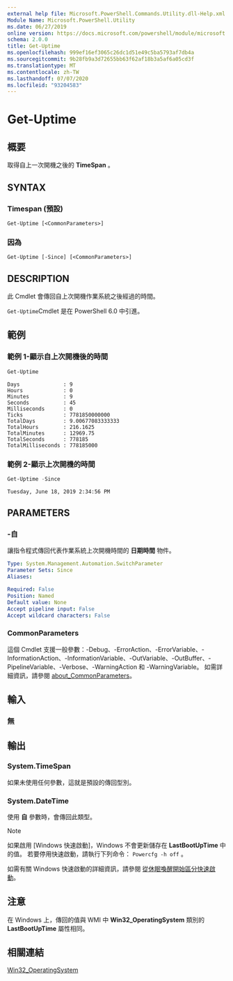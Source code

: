 ```yaml
---
external help file: Microsoft.PowerShell.Commands.Utility.dll-Help.xml
Module Name: Microsoft.PowerShell.Utility
ms.date: 06/27/2019
online version: https://docs.microsoft.com/powershell/module/microsoft.powershell.utility/get-uptime?view=powershell-6&WT.mc_id=ps-gethelp
schema: 2.0.0
title: Get-Uptime
ms.openlocfilehash: 999ef16ef3065c26dc1d51e49c5ba5793af7db4a
ms.sourcegitcommit: 9b28fb9a3d72655bb63f62af18b3a5af6a05cd3f
ms.translationtype: MT
ms.contentlocale: zh-TW
ms.lasthandoff: 07/07/2020
ms.locfileid: "93204583"
---
```

# Get-Uptime

## 概要
取得自上一次開機之後的 **TimeSpan** 。

## SYNTAX

### Timespan (預設) 

```
Get-Uptime [<CommonParameters>]
```

### 因為

```
Get-Uptime [-Since] [<CommonParameters>]
```

## DESCRIPTION

此 Cmdlet 會傳回自上次開機作業系統之後經過的時間。

`Get-Uptime`Cmdlet 是在 PowerShell 6.0 中引進。

## 範例

### 範例 1-顯示自上次開機後的時間

```powershell
Get-Uptime
```

```Output
Days              : 9
Hours             : 0
Minutes           : 9
Seconds           : 45
Milliseconds      : 0
Ticks             : 7781850000000
TotalDays         : 9.00677083333333
TotalHours        : 216.1625
TotalMinutes      : 12969.75
TotalSeconds      : 778185
TotalMilliseconds : 778185000
```

### 範例 2-顯示上次開機的時間

```powershell
Get-Uptime -Since
```

```Output
Tuesday, June 18, 2019 2:34:56 PM
```

## PARAMETERS

### -自

讓指令程式傳回代表作業系統上次開機時間的 **日期時間** 物件。

```yaml
Type: System.Management.Automation.SwitchParameter
Parameter Sets: Since
Aliases:

Required: False
Position: Named
Default value: None
Accept pipeline input: False
Accept wildcard characters: False
```

### CommonParameters

這個 Cmdlet 支援一般參數：-Debug、-ErrorAction、-ErrorVariable、-InformationAction、-InformationVariable、-OutVariable、-OutBuffer、-PipelineVariable、-Verbose、-WarningAction 和 -WarningVariable。 如需詳細資訊，請參閱 [about_CommonParameters](https://go.microsoft.com/fwlink/?LinkID=113216)。

## 輸入

### 無

## 輸出

### System.TimeSpan

如果未使用任何參數，這就是預設的傳回型別。

### System.DateTime

使用 **自** 參數時，會傳回此類型。

> [!NOTE]
> 如果啟用 [Windows 快速啟動]，Windows 不會更新儲存在 **LastBootUpTime** 中的值。 若要停用快速啟動，請執行下列命令： `Powercfg -h off` 。
>
> 如需有關 Windows 快速啟動的詳細資訊，請參閱 [從休眠喚醒開始區分快速啟動](/windows-hardware/drivers/kernel/distinguishing-fast-startup-from-wake-from-hibernation)。

## 注意

在 Windows 上，傳回的值與 WMI 中 **Win32_OperatingSystem** 類別的 **LastBootUpTime** 屬性相同。

## 相關連結

[Win32_OperatingSystem](/windows/win32/cimwin32prov/win32-operatingsystem#properties)
